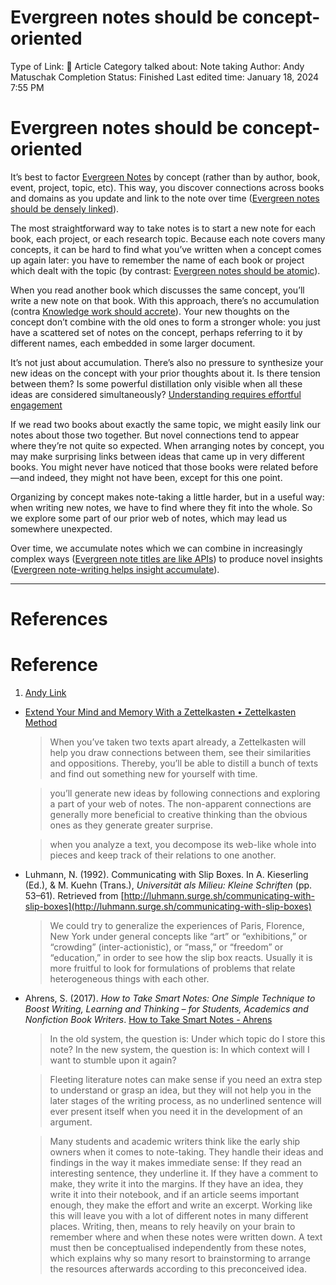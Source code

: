 # Evergreen notes should be concept-oriented

Type of Link: 📝 Article
Category talked about: Note taking
Author: Andy Matuschak
Completion Status: Finished
Last edited time: January 18, 2024 7:55 PM

# **Evergreen notes should be concept-oriented**

It’s best to factor [Evergreen Notes](Evergreen%20Notes%208b05f5bf420f4caaad50f6fea2828638.md) by concept (rather than by author, book, event, project, topic, etc). This way, you discover connections across books and domains as you update and link to the note over time ([Evergreen notes should be densely linked](Evergreen%20notes%20should%20be%20densely%20linked.md)).

The most straightforward way to take notes is to start a new note for each book, each project, or each research topic. Because each note covers many concepts, it can be hard to find what you’ve written when a concept comes up again later: you have to remember the name of each book or project which dealt with the topic (by contrast: [Evergreen notes should be atomic](Evergreen%20notes%20should%20be%20atomic.md)).

When you read another book which discusses the same concept, you’ll write a new note on that book. With this approach, there’s no accumulation (contra [Knowledge work should accrete](Knowledge%20work%20should%20accrete.md)). Your new thoughts on the concept don’t combine with the old ones to form a stronger whole: you just have a scattered set of notes on the concept, perhaps referring to it by different names, each embedded in some larger document.

It’s not just about accumulation. There’s also no pressure to synthesize your new ideas on the concept with your prior thoughts about it. Is there tension between them? Is some powerful distillation only visible when all these ideas are considered simultaneously? [Understanding requires effortful engagement](Understanding%20requires%20effortful%20engagement.md) 

If we read two books about exactly the same topic, we might easily link our notes about those two together. But novel connections tend to appear where they’re not quite so expected. When arranging notes by concept, you may make surprising links between ideas that came up in very different books. You might never have noticed that those books were related before—and indeed, they might not have been, except for this one point.

Organizing by concept makes note-taking a little harder, but in a useful way: when writing new notes, we have to find where they fit into the whole. So we explore some part of our prior web of notes, which may lead us somewhere unexpected.

Over time, we accumulate notes which we can combine in increasingly complex ways ([Evergreen note titles are like APIs](Evergreen%20note%20titles%20are%20like%20APIs.md)) to produce novel insights ([Evergreen note-writing helps insight accumulate](Evergreen%20note-writing%20helps%20insight%20accumulate.md)).

---

# References

# Reference

1. [Andy Link](https://notes.andymatuschak.org/About_these_notes?stackedNotes=z5E5QawiXCMbtNtupvxeoEX&stackedNotes=zKGjQtsTKgscAoq271ZzKqw&stackedNotes=zTn3g4wTm1hbkNFUvLLjpev&stackedNotes=zR6RRbCfY5rFkiimFnaJZKB&stackedNotes=z4EXkuLjdBrBZe7PVAGXc5a&stackedNotes=zNUaiGAXp21eorsER1Jm9yU&stackedNotes=zDh1yhNFQNxDEre12B4zd8k&stackedNotes=zLhoRUyjKU665EY16u4XXJy&stackedNotes=z2hQEhqWkdRLL9JUwfawZZx) 
- [Extend Your Mind and Memory With a Zettelkasten • Zettelkasten Method](https://zettelkasten.de/posts/extend-your-mind-and-memory-with-a-zettelkasten)
    
    > When you’ve taken two texts apart already, a Zettelkasten will help you draw connections between them, see their similarities and oppositions. Thereby, you’ll be able to distill a bunch of texts and find out something new for yourself with time.
    > 
    
    > you’ll generate new ideas by following connections and exploring a part of your web of notes. The non-apparent connections are generally more beneficial to creative thinking than the obvious ones as they generate greater surprise.
    > 
    
    > when you analyze a text, you decompose its web-like whole into pieces and keep track of their relations to one another.
    > 
- Luhmann, N. (1992). Communicating with Slip Boxes. In A. Kieserling (Ed.), & M. Kuehn (Trans.), *Universität als Milieu: Kleine Schriften* (pp. 53–61). Retrieved from [http://luhmann.surge.sh/communicating-with-slip-boxes](http://luhmann.surge.sh/communicating-with-slip-boxes)
    
    > We could try to generalize the experiences of Paris, Florence, New York under general concepts like “art” or “exhibitions,” or “crowding” (inter-actionistic), or “mass,” or “freedom” or “education,” in order to see how the slip box reacts. Usually it is more fruitful to look for formulations of problems that relate heterogeneous things with each other.
    > 
- Ahrens, S. (2017). *How to Take Smart Notes: One Simple Technique to Boost Writing, Learning and Thinking – for Students, Academics and Nonfiction Book Writers*. [How to Take Smart Notes - Ahrens](How%20to%20Take%20Smart%20Notes%20-%20Ahrens.md)
    
    > In the old system, the question is: Under which topic do I store this note? In the new system, the question is: In which context will I want to stumble upon it again?
    > 
    
    > Fleeting literature notes can make sense if you need an extra step to understand or grasp an idea, but they will not help you in the later stages of the writing process, as no underlined sentence will ever present itself when you need it in the development of an argument.
    > 
    
    > Many students and academic writers think like the early ship owners when it comes to note-taking. They handle their ideas and findings in the way it makes immediate sense: If they read an interesting sentence, they underline it. If they have a comment to make, they write it into the margins. If they have an idea, they write it into their notebook, and if an article seems important enough, they make the effort and write an excerpt. Working like this will leave you with a lot of different notes in many different places. Writing, then, means to rely heavily on your brain to remember where and when these notes were written down. A text must then be conceptualised independently from these notes, which explains why so many resort to brainstorming to arrange the resources afterwards according to this preconceived idea.
    >